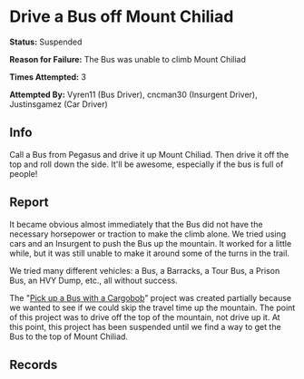 # Drive a Bus off Mount Chiliad

**Status:** <span class="status suspended">Suspended</span>

**Reason for Failure:** The Bus was unable to climb Mount Chiliad

**Times Attempted:** 3

**Attempted By:** <span>Vyren11</span> (Bus Driver), <span>cncman30</span> (Insurgent Driver), <span>Justinsgamez</span> (Car Driver)


## Info
Call a Bus from Pegasus and drive it up Mount Chiliad. Then drive it off the top and roll down the side. It'll be awesome, especially if the bus is full of people! 

## Report
It became obvious almost immediately that the Bus did not have the necessary horsepower or traction to make the climb alone. We tried using cars and an Insurgent to push the Bus up the mountain. It worked for a little while, but it was still unable to make it around some of the turns in the trail. 

We tried many different vehicles: a Bus, a Barracks, a Tour Bus, a Prison Bus, an HVY Dump, etc., all without success. 

The "[Pick up a Bus with a Cargobob](/pick_up_a_bus_with_a_cargobob.md)" project was created partially because we wanted to see if we could skip the travel time up the mountain. The point of this project was to drive off the top of the mountain, not drive up it. At this point, this project has been suspended until we find a way to get the Bus to the top of Mount Chiliad. 

## Records
